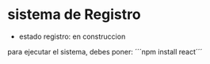 <H1> sistema de Registro </h1>

- estado registro: en construccion 


para ejecutar el sistema, debes poner:
´´´npm install react´´´

